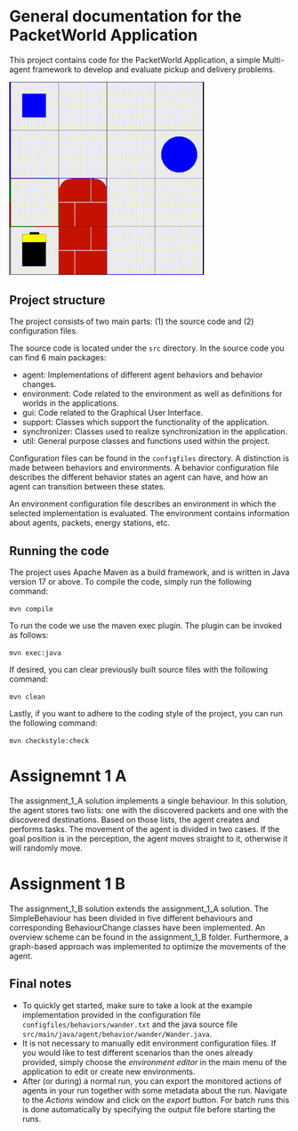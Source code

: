 
# General documentation for the PacketWorld Application

This project contains code for the PacketWorld Application, a simple Multi-agent framework to develop and evaluate pickup and delivery problems.

<img src="/res/packetworld.gif" alt="The Packet World" width="350">

[//]: # (![The Packet World]&#40;/res/packetworld.gif&#41;)

## Project structure

The project consists of two main parts: (1) the source code and (2) configuration files.


The source code is located under the `src` directory. In the source code you can find 6 main packages:

- agent: Implementations of different agent behaviors and behavior changes.
- environment: Code related to the environment as well as definitions for worlds in the applications.
- gui: Code related to the Graphical User Interface.
- support: Classes which support the functionality of the application.
- synchronizer: Classes used to realize synchronization in the application.
- util: General purpose classes and functions used within the project.


Configuration files can be found in the `configfiles` directory.
A distinction is made between behaviors and environments. 
A behavior configuration file describes the different behavior states an agent can have, and how an agent can transition between these states.

An environment configuration file describes an environment in which the selected implementation is evaluated. The environment contains information about agents, packets, energy stations, etc.

## Running the code

The project uses Apache Maven as a build framework, and is written in Java version 17 or above. To compile the code, simply run the following command:

`mvn compile`

To run the code we use the maven exec plugin. The plugin can be invoked as follows:

`mvn exec:java`

If desired, you can clear previously built source files with the following command:

`mvn clean`

Lastly, if you want to adhere to the coding style of the project, you can run the following command:

`mvn checkstyle:check`

# Assignemnt 1 A
The assignment_1_A solution implements a single behaviour. In this solution, the agent stores two lists: one with the discovered packets and one with the discovered destinations. Based on those lists, the agent creates and performs tasks. The movement of the agent is divided in two cases. If the goal position is in the perception, the agent moves straight to it, otherwise it will randomly move.

# Assignment 1 B
The assignment_1_B solution extends the assignment_1_A solution. The SimpleBehaviour has been divided in five different behaviours and corresponding BehaviourChange classes have been implemented. An overview scheme can be found in the assignment_1_B folder. Furthermore, a graph-based approach was implemented to optimize the movements of the agent.

## Final notes

- To quickly get started, make sure to take a look at the example implementation provided in the configuration file `configfiles/behaviors/wander.txt` and the java source file `src/main/java/agent/behavior/wander/Wander.java`.
- It is not necessary to manually edit environment configuration files. If you would like to test different scenarios than the ones already provided, 
simply choose the _environment editor_ in the main menu of the application to edit or create new environments.
- After (or during) a normal run, you can export the monitored actions of agents in your run together with some metadata about the run. Navigate to the _Actions_ window and click on the _export_ button. For batch runs this is done automatically by specifying the output file before starting the runs.

